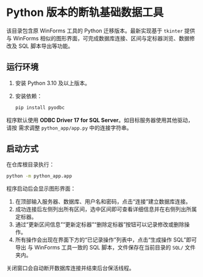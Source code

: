 # Python 版本的断轨基础数据工具

该目录包含原 WinForms 工具的 Python 迁移版本。最新实现基于 `tkinter` 提供与
WinForms 相似的图形界面，可完成数据库连接、区间与定标器浏览、数据修改及 SQL
脚本导出等功能。

## 运行环境

1. 安装 Python 3.10 及以上版本。
2. 安装依赖：

   ```bash
   pip install pyodbc
   ```

程序默认使用 **ODBC Driver 17 for SQL Server**。如目标服务器使用其他驱动，请按
需求调整 `python_app/app.py` 中的连接字符串。

## 启动方式

在仓库根目录执行：

```bash
python -m python_app.app
```

程序启动后会显示图形界面：

1. 在顶部输入服务器、数据库、用户名和密码，点击“连接”建立数据库连接。
2. 成功连接后左侧列出所有区间，选中区间即可查看详细信息并在右侧列出所属定标器。
3. 通过“更新区间信息”“更新定标器”“删除定标器”按钮可以记录修改或删除操作。
4. 所有操作会出现在界面下方的“已记录操作”列表中，点击“生成操作 SQL”即可导出
   与 WinForms 工具一致的 SQL 脚本，文件保存在当前目录的 `SQL/` 文件夹内。

关闭窗口会自动断开数据库连接并结束后台保活线程。
